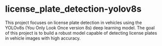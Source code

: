 # license_plate_detection-yolov8s
This project focuses on license plate detection in vehicles using the YOLOv8s (You Only Look Once version 8s) deep learning model. The goal of this project is to build a robust model capable of detecting license plates in vehicle images with high accuracy.
